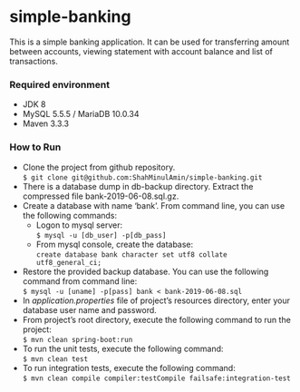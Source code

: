 # simple-banking
This is a simple banking application. It can be used for transferring amount between accounts, viewing statement with account balance and list of transactions.

### Required environment 
  * JDK 8
  * MySQL 5.5.5 / MariaDB 10.0.34
  * Maven 3.3.3 
  
### How to Run
  * Clone the project from github repository.   
  `$ git clone git@github.com:ShahMinulAmin/simple-banking.git` 
  * There is a database dump in db-backup directory. Extract the compressed file bank-2019-06-08.sql.gz.
  * Create a database with name ‘bank’. From command line, you can use the following commands:
    * Logon to mysql server:  
    `$ mysql -u [db_user] -p[db_pass]`
    * From mysql console, create the database:   
    `create database bank character set utf8 collate utf8_general_ci;`
  * Restore the provided backup database. You can use the following command from command line:  
  `$ mysql -u [uname] -p[pass] bank < bank-2019-06-08.sql`
  * In *application.properties* file of project’s resources directory, enter your database user name and password.
  * From project’s root directory, execute the following command to run the project:  
  `$ mvn clean spring-boot:run`
  * To run the unit tests, execute the following command:  
  `$ mvn clean test`
  * To run integration tests, execute the following command:  
  `$ mvn clean compile compiler:testCompile failsafe:integration-test`  
